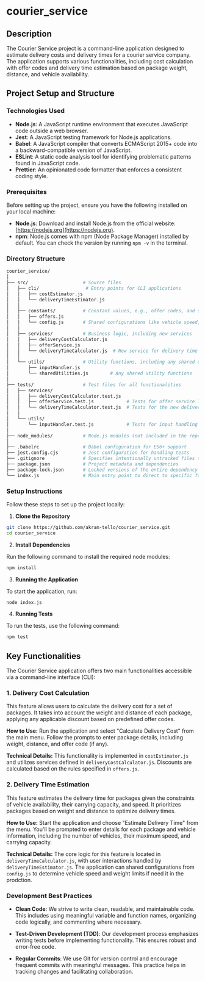 # courier_service

## Description
The Courier Service project is a command-line application designed to estimate delivery costs and delivery times for a courier service company. The application supports various functionalities, including cost calculation with offer codes and delivery time estimation based on package weight, distance, and vehicle availability.

## Project Setup and Structure

### Technologies Used

- **Node.js**: A JavaScript runtime environment that executes JavaScript code outside a web browser.
- **Jest**: A JavaScript testing framework for Node.js applications.
- **Babel**: A JavaScript compiler that converts ECMAScript 2015+ code into a backward-compatible version of JavaScript.
- **ESLint**: A static code analysis tool for identifying problematic patterns found in JavaScript code.
- **Prettier**: An opinionated code formatter that enforces a consistent coding style.

### Prerequisites

Before setting up the project, ensure you have the following installed on your local machine:

- **Node.js**: Download and install Node.js from the official website: [https://nodejs.org](https://nodejs.org).
- **npm**: Node.js comes with npm (Node Package Manager) installed by default. You can check the version by running `npm -v` in the terminal.


### Directory Structure

```bash
courier_service/
│
├── src/                    # Source files
│   ├── cli/                 # Entry points for CLI applications
│   │   ├── costEstimator.js
│   │   └── deliveryTimeEstimator.js
│   │
│   ├── constants/          # Constant values, e.g., offer codes, and shared configurations
│   │   ├── offers.js
│   │   └── config.js       # Shared configurations like vehicle speed, weight limits
│   │
│   ├── services/           # Business logic, including new services
│   │   ├── deliveryCostCalculator.js
│   │   ├── offerService.js
│   │   └── deliveryTimeCalculator.js  # New service for delivery time estimation
│   │
│   └── utils/              # Utility functions, including any shared utilities
│       ├── inputHandler.js
│       └── sharedUtilities.js        # Any shared utility functions
│
├── tests/                  # Test files for all functionalities
│   ├── services/
│   │   ├── deliveryCostCalculator.test.js
│   │   ├── offerService.test.js            # Tests for offer service logic
│   │   └── deliveryTimeCalculator.test.js  # Tests for the new delivery time calculator
│   │
│   └── utils/
│       └── inputHandler.test.js            # Tests for input handling
│
├── node_modules/           # Node.js modules (not included in the repository)
│
├── .babelrc                # Babel configuration for ES6+ support
├── jest.config.cjs         # Jest configuration for handling tests
├── .gitignore              # Specifies intentionally untracked files to ignore
├── package.json            # Project metadata and dependencies
├── package-lock.json       # Locked versions of the entire dependency tree
└── index.js                # Main entry point to direct to specific functionalities

```

### Setup Instructions

Follow these steps to set up the project locally:

1. **Clone the Repository**
```bash
git clone https://github.com/akram-tello/courier_service.git
cd courier_service
```


2. **Install Dependencies**

Run the following command to install the required node modules:
```bash
npm install
```


3. **Running the Application**

To start the application, run:

```bash
node index.js
```

4. **Running Tests**

To run the tests, use the following command:

```bash
npm test
```

## Key Functionalities

The Courier Service application offers two main functionalities accessible via a command-line interface (CLI):

### 1. Delivery Cost Calculation

This feature allows users to calculate the delivery cost for a set of packages. It takes into account the weight and distance of each package, applying any applicable discount based on predefined offer codes.

**How to Use:** Run the application and select "Calculate Delivery Cost" from the main menu. Follow the prompts to enter package details, including weight, distance, and offer code (if any).

**Technical Details:** This functionality is implemented in `costEstimator.js` and utilizes services defined in `deliveryCostCalculator.js`. Discounts are calculated based on the rules specified in `offers.js`.

### 2. Delivery Time Estimation

This feature estimates the delivery time for packages given the constraints of vehicle availability, their carrying capacity, and speed. It prioritizes packages based on weight and distance to optimize delivery times.

**How to Use:** Start the application and choose "Estimate Delivery Time" from the menu. You'll be prompted to enter details for each package and vehicle information, including the number of vehicles, their maximum speed, and carrying capacity.

**Technical Details:** The core logic for this feature is located in `deliveryTimeCalculator.js`, with user interactions handled by `deliveryTimeEstimator.js`. The application can shared configurations from `config.js` to determine vehicle speed and weight limits if need it in the prodction.


### Development Best Practices

- **Clean Code**: We strive to write clean, readable, and maintainable code. This includes using meaningful variable and function names, organizing code logically, and commenting where necessary.

- **Test-Driven Development (TDD)**: Our development process emphasizes writing tests before implementing functionality. This ensures robust and error-free code.

- **Regular Commits**: We use Git for version control and encourage frequent commits with meaningful messages. This practice helps in tracking changes and facilitating collaboration.

